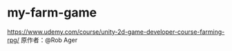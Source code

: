 # my-farm-game
https://www.udemy.com/course/unity-2d-game-developer-course-farming-rpg/ 原作者：@Rob Ager
